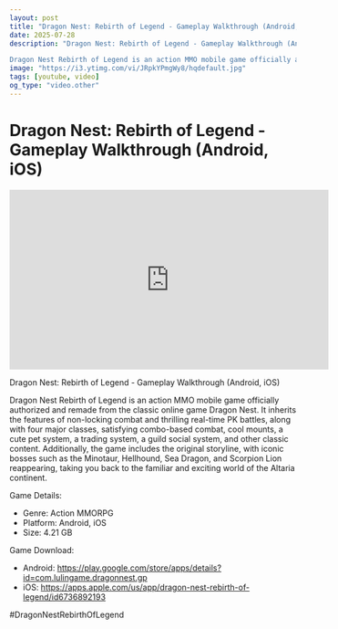 ```yaml
---
layout: post
title: "Dragon Nest: Rebirth of Legend - Gameplay Walkthrough (Android, iOS)"
date: 2025-07-28
description: "Dragon Nest: Rebirth of Legend - Gameplay Walkthrough (Android, iOS)

Dragon Nest Rebirth of Legend is an action MMO mobile game officially authorized a..."
image: "https://i3.ytimg.com/vi/JRpkYPmgWy8/hqdefault.jpg"
tags: [youtube, video]
og_type: "video.other"
---
```


<script type="application/ld+json">
{
  "@context": "http://schema.org",
  "@type": "VideoObject",
  "name": "Dragon Nest: Rebirth of Legend - Gameplay Walkthrough (Android, iOS)",
  "description": "Dragon Nest: Rebirth of Legend - Gameplay Walkthrough (Android, iOS)\n\nDragon Nest Rebirth of Legend is an action MMO mobile game officially authorized and remade from the classic online game Dragon Nest. It inherits the features of non-locking combat and thrilling real-time PK battles, along with four major classes, satisfying combo-based combat, cool mounts, a cute pet system, a trading system, a guild social system, and other classic content. Additionally, the game includes the original storyline, with iconic bosses such as the Minotaur, Hellhound, Sea Dragon, and Scorpion Lion reappearing, taking you back to the familiar and exciting world of the Altaria continent.\n\nGame Details:\n\n- Genre: Action MMORPG\n- Platform: Android, iOS\n- Size: 4.21 GB\n\nGame Download:\n\n- Android: https://play.google.com/store/apps/details?id=com.lulingame.dragonnest.gp\n- iOS: https://apps.apple.com/us/app/dragon-nest-rebirth-of-legend/id6736892193\n\n#DragonNestRebirthOfLegend",
  "thumbnailUrl": "https://i3.ytimg.com/vi/JRpkYPmgWy8/hqdefault.jpg",
  "uploadDate": "2025-07-28T06:53:06",
  "embedUrl": "https://www.youtube.com/embed/JRpkYPmgWy8",
  "publisher": {
    "@type": "Person",
    "name": "Celo Zaga"
  },
  "mainEntityOfPage": {
    "@type": "WebPage",
    "@id": "https://celozaga.github.io/2025/07/28/dragon-nest:-rebirth-of-legend---gameplay-walkthrough-(android,-ios)-JRpkYPmgWy8.html"
  },
  "duration": "PT0M0S"
}
</script>

<script type="application/ld+json">
{
  "@context": "http://schema.org",
  "@type": "BlogPosting",
  "headline": "Dragon Nest: Rebirth of Legend - Gameplay Walkthrough (Android, iOS)",
  "image": "https://i3.ytimg.com/vi/JRpkYPmgWy8/hqdefault.jpg",
  "publisher": {
    "@type": "Person",
    "name": "Celo Zaga"
  },
  "url": "https://celozaga.github.io/2025/07/28/dragon-nest:-rebirth-of-legend---gameplay-walkthrough-(android,-ios)-JRpkYPmgWy8.html",
  "datePublished": "2025-07-28T06:53:06",
  "dateCreated": "2025-07-28T06:53:06",
  "dateModified": "2025-07-28T06:53:06",
  "description": "Dragon Nest: Rebirth of Legend - Gameplay Walkthrough (Android, iOS)\n\nDragon Nest Rebirth of Legend is an action MMO mobile game officially authorized a...",
  "author": {
    "@type": "Person",
    "name": "Celo Zaga"
  },
  "mainEntityOfPage": {
    "@type": "WebPage",
    "@id": "https://celozaga.github.io/2025/07/28/dragon-nest:-rebirth-of-legend---gameplay-walkthrough-(android,-ios)-JRpkYPmgWy8.html"
  }
}
</script>

<h1 class="youtube-post-title">Dragon Nest: Rebirth of Legend - Gameplay Walkthrough (Android, iOS)</h1>

<iframe width="560" height="315" src="https://www.youtube.com/embed/JRpkYPmgWy8" class="youtube-post-embed" frameborder="0" allowfullscreen></iframe>

<p class="youtube-post-description">Dragon Nest: Rebirth of Legend - Gameplay Walkthrough (Android, iOS)

Dragon Nest Rebirth of Legend is an action MMO mobile game officially authorized and remade from the classic online game Dragon Nest. It inherits the features of non-locking combat and thrilling real-time PK battles, along with four major classes, satisfying combo-based combat, cool mounts, a cute pet system, a trading system, a guild social system, and other classic content. Additionally, the game includes the original storyline, with iconic bosses such as the Minotaur, Hellhound, Sea Dragon, and Scorpion Lion reappearing, taking you back to the familiar and exciting world of the Altaria continent.

Game Details:

- Genre: Action MMORPG
- Platform: Android, iOS
- Size: 4.21 GB

Game Download:

- Android: https://play.google.com/store/apps/details?id=com.lulingame.dragonnest.gp
- iOS: https://apps.apple.com/us/app/dragon-nest-rebirth-of-legend/id6736892193

#DragonNestRebirthOfLegend</p>
